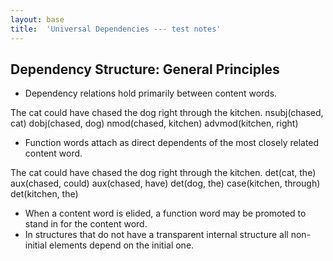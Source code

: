 ```yaml
---
layout: base
title:  'Universal Dependencies --- test notes'
---
```


## Dependency Structure: General Principles

- Dependency relations hold primarily between content words.

<div class="sd-parse">
The cat could have chased the dog right through the kitchen.
nsubj(chased, cat)
dobj(chased, dog)
nmod(chased, kitchen)
advmod(kitchen, right)
</div>


- Function words attach as direct dependents of the most closely related content word.

<div class="sd-parse">
The cat could have chased the dog right through the kitchen.
det(cat, the)
aux(chased, could)
aux(chased, have)
det(dog, the)
case(kitchen, through)
det(kitchen, the)
</div>


- When a content word is elided, a function word may be promoted to stand in for the content word.
- In structures that do not have a transparent internal structure all non-initial elements depend on the initial one.


 
